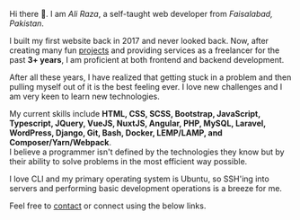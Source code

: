 Hi there 👋. I am _Ali Raza_, a self-taught web developer from _Faisalabad, Pakistan_.

I built my first website back in 2017 and never looked back. Now, after creating many fun [projects](/projects) and providing services as a freelancer for the past **3+ years**, I am proficient at both frontend and backend development.

After all these years, I have realized that getting stuck in a problem and then pulling myself out of it is the best feeling ever. I love new challenges and I am very keen to learn new technologies.

My current skills include **HTML, CSS, SCSS, Bootstrap, JavaScript, Typescript, JQuery, VueJS, NuxtJS, Angular, PHP, MySQL, Laravel, WordPress, Django, Git, Bash, Docker, LEMP/LAMP, and Composer/Yarn/Webpack**.  
I believe a programmer isn't defined by the technologies they know but by their ability to solve problems in the most efficient way possible.

I love CLI and my primary operating system is Ubuntu, so SSH'ing into servers and performing basic development operations is a breeze for me.

Feel free to [contact](/contact) or connect using the below links.

